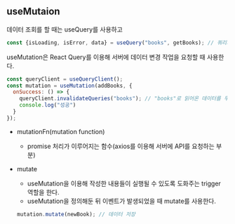 ## useMutaion

데이터 조회를 할 때는 useQuery를 사용하고 

```jsx
const {isLoading, isError, data} = useQuery("books", getBooks); // 쿼리의 이름, api(조회를 해오는 비동기 함수)
```

useMutation은 React Query를 이용해 서버에 데이터 변경 작업을 요청할 때 사용한다.

```jsx
const queryClient = useQueryClient();
const mutation = useMutation(addBooks, {
  onSuccess: () => {
    queryClient.invalidateQueries("books"); // "books"로 읽어온 데이터를 무효화시키고 다시 불러옴
    console.log("성공")
  }
});
```

- mutationFn(mutation function)
    - promise 처리가 이루어지는 함수(axios를 이용해 서버에 API를 요청하는 부분)
- mutate
    - useMutation을 이용해 작성한 내용들이 실행될 수 있도록 도화주는 trigger 역할을 한다.
    - useMutation을 정의해둔 뒤 이벤트가 발생되었을 때 mutate를 사용한다.
    
    ```jsx
    mutation.mutate(newBook); // 데이터 저장
    ```
